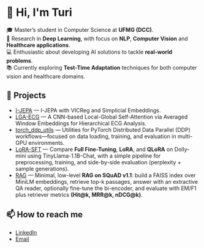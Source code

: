 # 👋 Hi, I'm Turi  

🎓 Master’s student in Computer Science at **UFMG (DCC)**.  
🧠 Research in **Deep Learning**, with focus on **NLP**, **Computer Vision** and **Healthcare applications**.  
💻 Enthusiastic about developing AI solutions to tackle **real-world problems**.  
📚 Currently exploring **Test-Time Adaptation** techniques for both computer vision and healthcare domains. 

## 🚀 Projects
- [I-JEPA](https://github.com/TuriAndrade/I-JEPA) — I-JEPA with VICReg and Simplicial Embeddings.
- [LGA-ECG](https://github.com/pedroroblesduten/LGA-ECG) — A CNN-based Local-Global Self-Attention via Averaged Window Embeddings for Hierarchical ECG Analysis.
- [torch_ddp_utils](https://github.com/TuriAndrade/torch_ddp_utils) — Utilities for PyTorch Distributed Data Parallel (DDP) workflows—focused on data loading, training, and evaluation in multi-GPU environments.
- [LoRA-SFT](https://github.com/TuriAndrade/LoRA-SFT) — Compare **Full Fine-Tuning**, **LoRA**, and **QLoRA** on Dolly-mini using TinyLlama-1.1B-Chat, with a simple pipeline for preprocessing, training, and side-by-side evaluation (perplexity + sample generations).
- [RAG](https://github.com/TuriAndrade/RAG) — Minimal, low-level **RAG on SQuAD v1.1**: build a FAISS index over MiniLM embeddings, retrieve top-k passages, answer with an extractive QA reader, optionally fine-tune the bi-encoder, and evaluate with EM/F1 plus retriever metrics **(Hit@k, MRR@k, nDCG@k)**.


## 📫 How to reach me
- [LinkedIn](https://www.linkedin.com/in/turirezende)  
- [Email](turivasconcelos@gmail.com)

